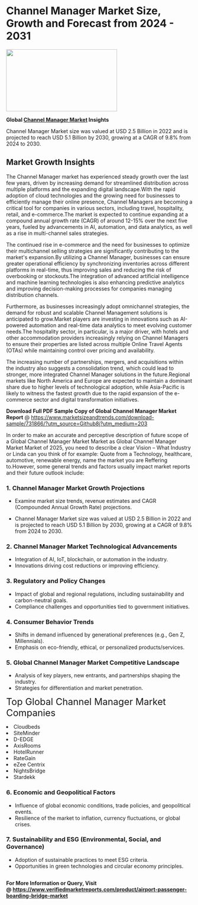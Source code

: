 <H1>Channel Manager Market Size, Growth and Forecast from 2024 - 2031</H1><img class="aligncenter size-medium wp-image-584254" src="https://thirdeyenews.in/wp-content/uploads/2024/09/Global-Market-Research-300x168.jpeg" alt="" width="300" height="168" /><p><strong>Global&nbsp;<a href="https://www.marketsizeandtrends.com/download-sample/731866/?utm_source=Github8j?utm_medium=203">Channel Manager Market</a> Insights</strong></p><p>Channel Manager Market size was valued at USD 2.5 Billion in 2022 and is projected to reach USD 5.1 Billion by 2030, growing at a CAGR of 9.8% from 2024 to 2030.</p><p><h2>Market Growth Insights</h2> <p>The Channel Manager market has experienced steady growth over the last few years, driven by increasing demand for streamlined distribution across multiple platforms and the expanding digital landscape.With the rapid adoption of cloud technologies and the growing need for businesses to efficiently manage their online presence, Channel Managers are becoming a critical tool for companies in various sectors, including travel, hospitality, retail, and e-commerce.The market is expected to continue expanding at a compound annual growth rate (CAGR) of around 12-15% over the next five years, fueled by advancements in AI, automation, and data analytics, as well as a rise in multi-channel sales strategies.</p> <p>The continued rise in e-commerce and the need for businesses to optimize their multichannel selling strategies are significantly contributing to the market's expansion.By utilizing a Channel Manager, businesses can ensure greater operational efficiency by synchronizing inventories across different platforms in real-time, thus improving sales and reducing the risk of overbooking or stockouts.The integration of advanced artificial intelligence and machine learning technologies is also enhancing predictive analytics and improving decision-making processes for companies managing distribution channels.</p> <p>Furthermore, as businesses increasingly adopt omnichannel strategies, the demand for robust and scalable Channel Management solutions is anticipated to grow.Market players are investing in innovations such as AI-powered automation and real-time data analytics to meet evolving customer needs.The hospitality sector, in particular, is a major driver, with hotels and other accommodation providers increasingly relying on Channel Managers to ensure their properties are listed across multiple Online Travel Agents (OTAs) while maintaining control over pricing and availability.</p> <p>The increasing number of partnerships, mergers, and acquisitions within the industry also suggests a consolidation trend, which could lead to stronger, more integrated Channel Manager solutions in the future.Regional markets like North America and Europe are expected to maintain a dominant share due to higher levels of technological adoption, while Asia-Pacific is likely to witness the fastest growth due to the rapid expansion of the e-commerce sector and digital transformation initiatives.</p> <p><span class=""><strong>Download Full PDF Sample Copy of Global Channel Manager Market Report</strong> @ <a href="https://www.marketsizeandtrends.com/download-sample/731866/?utm_source=Github8j?utm_medium=203" target="_blank">https://www.marketsizeandtrends.com/download-sample/731866/?utm_source=Github8j?utm_medium=203</a></span></p><p>In order to make an accurate and perceptive description of future scope of a Global&nbsp;Channel Manager Market Market as Global&nbsp;Channel Manager Market Market of 2025, you need to describe a clear Vision &ndash; What Industry or Linda can you think of for example: Quote from a Technology, healthcare, automotive, renewable energy, name the market you are Reffering to.However, some general trends and factors usually impact market reports and their future outlook include:</p><h3>1.&nbsp;<strong>Channel Manager Market Growth Projections</strong></h3><ul><li>Examine market size trends, revenue estimates and CAGR (Compounded Annual Growth Rate) projections.</li><li><p>Channel Manager Market size was valued at USD 2.5 Billion in 2022 and is projected to reach USD 5.1 Billion by 2030, growing at a CAGR of 9.8% from 2024 to 2030.</p></li></ul><h3>2.&nbsp;<strong>Channel Manager Market Technological Advancements</strong></h3><ul><li>Integration of AI, IoT, blockchain, or automation in the industry.</li><li>Innovations driving cost reductions or improving efficiency.</li></ul><h3>3.&nbsp;<strong>Regulatory and Policy Changes</strong></h3><ul><li>Impact of global and regional regulations, including sustainability and carbon-neutral goals.</li><li>Compliance challenges and opportunities tied to government initiatives.</li></ul><h3>4.&nbsp;<strong>Consumer Behavior Trends</strong></h3><ul><li>Shifts in demand influenced by generational preferences (e.g., Gen Z, Millennials).</li><li>Emphasis on eco-friendly, ethical, or personalized products/services.</li></ul><h3>5.&nbsp;<strong>Global Channel Manager Market Competitive Landscape</strong></h3><ul><li>Analysis of key players, new entrants, and partnerships shaping the industry.</li><li>Strategies for differentiation and market penetration.</li></ul><p data-pm-slice="1 1 []"><span style="color: inherit; font-family: inherit; font-size: 25px;">Top Global Channel Manager Market Companies</span></p><div class="" data-test-id=""><p><li>Cloudbeds</li><li> SiteMinder</li><li> D-EDGE</li><li> AxisRooms</li><li> HotelRunner</li><li> RateGain</li><li> eZee Centrix</li><li> NightsBridge</li><li> Stardekk</li></p></div><h3>6.&nbsp;<strong>Economic and Geopolitical Factors</strong></h3><ul><li>Influence of global economic conditions, trade policies, and geopolitical events.</li><li>Resilience of the market to inflation, currency fluctuations, or global crises.</li></ul><h3>7.&nbsp;<strong>Sustainability and ESG (Environmental, Social, and Governance)</strong></h3><ul><li>Adoption of sustainable practices to meet ESG criteria.</li><li>Opportunities in green technologies and circular economy principles.</li></ul><h2><strong style="font-size: 14px;">For More Information or Query, Visit @&nbsp;</strong><a style="background-color: #ffffff; font-size: 14px;" href="https://www.marketsizeandtrends.com/report/channel-manager-market/" target="_blank">https://www.verifiedmarketreports.com/product/airport-passenger-boarding-bridge-market</a></h2>